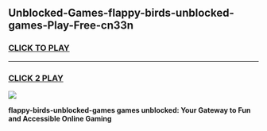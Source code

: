 
## Unblocked-Games-flappy-birds-unblocked-games-Play-Free-cn33n
<h3>
<a href="https://premium76.site?title=flappy-birds-unblocked-games&ref=23A">CLICK TO PLAY</a></h3>
<hr>

<h3>
<a href="https://premium76.site?title=flappy-birds-unblocked-games&ref=23A">CLICK 2 PLAY</a>
  
</h3>

<a href="https://premium76.site?title=flappy-birds-unblocked-games&ref=23A"><img src="https://clearcache.store/games.png"></a>


**flappy-birds-unblocked-games games unblocked: Your Gateway to Fun and Accessible Online Gaming**

